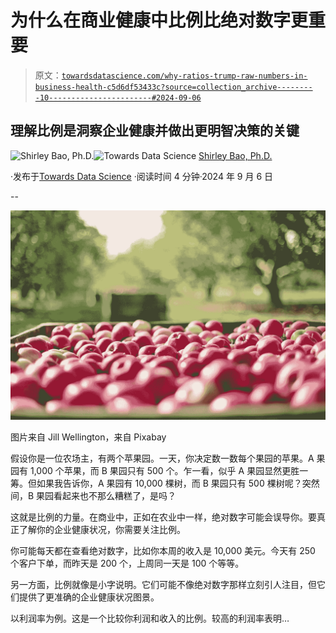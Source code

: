 # 为什么在商业健康中比例比绝对数字更重要

> 原文：[`towardsdatascience.com/why-ratios-trump-raw-numbers-in-business-health-c5d6df53433c?source=collection_archive---------10-----------------------#2024-09-06`](https://towardsdatascience.com/why-ratios-trump-raw-numbers-in-business-health-c5d6df53433c?source=collection_archive---------10-----------------------#2024-09-06)

## 理解比例是洞察企业健康并做出更明智决策的关键

[](https://medium.com/@baoxinli?source=post_page---byline--c5d6df53433c--------------------------------)![Shirley Bao, Ph.D.](https://medium.com/@baoxinli?source=post_page---byline--c5d6df53433c--------------------------------)[](https://towardsdatascience.com/?source=post_page---byline--c5d6df53433c--------------------------------)![Towards Data Science](https://towardsdatascience.com/?source=post_page---byline--c5d6df53433c--------------------------------) [Shirley Bao, Ph.D.](https://medium.com/@baoxinli?source=post_page---byline--c5d6df53433c--------------------------------)

·发布于[Towards Data Science](https://towardsdatascience.com/?source=post_page---byline--c5d6df53433c--------------------------------) ·阅读时间 4 分钟·2024 年 9 月 6 日

--

![](img/200126f52d37e8fbaf638ed008e7f8e8.png)

图片来自 Jill Wellington，来自 Pixabay

假设你是一位农场主，有两个苹果园。一天，你决定数一数每个果园的苹果。A 果园有 1,000 个苹果，而 B 果园只有 500 个。乍一看，似乎 A 果园显然更胜一筹。但如果我告诉你，A 果园有 10,000 棵树，而 B 果园只有 500 棵树呢？突然间，B 果园看起来也不那么糟糕了，是吗？

这就是比例的力量。在商业中，正如在农业中一样，绝对数字可能会误导你。要真正了解你的企业健康状况，你需要关注比例。

你可能每天都在查看绝对数字，比如你本周的收入是 10,000 美元。今天有 250 个客户下单，而昨天是 200 个，上周同一天是 100 个等等。

另一方面，比例就像是小字说明。它们可能不像绝对数字那样立刻引人注目，但它们提供了更准确的企业健康状况图景。

以利润率为例。这是一个比较你利润和收入的比例。较高的利润率表明…
